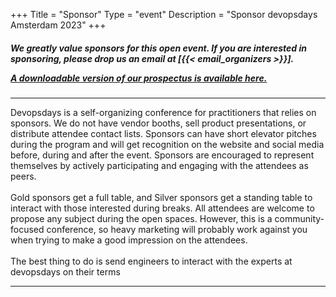 +++
Title = "Sponsor"
Type = "event"
Description = "Sponsor devopsdays Amsterdam 2023"
+++

<h5>
<p>We greatly value sponsors for this open event.  If you are interested in sponsoring, please drop us an email at [{{< email_organizers >}}].</p>
<p><a href="https://assets.devopsdays.org/events/2023/amsterdam/DevopsDays2023_Amsterdam_Prospectus.pdf">A downloadable version of our prospectus is available here.</a></p>
</h5>
<hr>
Devopsdays is a self-organizing conference for practitioners that relies on sponsors. We do not have vendor booths, sell product presentations, or distribute attendee contact lists. Sponsors can have short elevator pitches during the program and will get recognition on the website and social media before, during and after the event. Sponsors are encouraged to represent themselves by actively participating and engaging with the attendees as peers.
<br><br>
Gold sponsors get a full table, and Silver sponsors get a standing table to interact with those interested during breaks. All attendees are welcome to propose any subject during the open spaces. However, this is a community-focused conference, so heavy marketing will probably work against you when trying to make a good impression on the attendees.
<br><br>
The best thing to do is send engineers to interact with the experts at devopsdays on their terms
<p>
<hr/>
